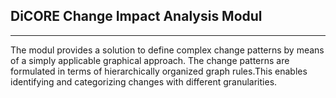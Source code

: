 
## DiCORE Change Impact Analysis Modul ##

----------
The modul provides a solution to define complex change patterns by means of a simply applicable graphical approach.
The change patterns are formulated in terms of hierarchically organized graph rules.This enables identifying and categorizing changes with different granularities.


